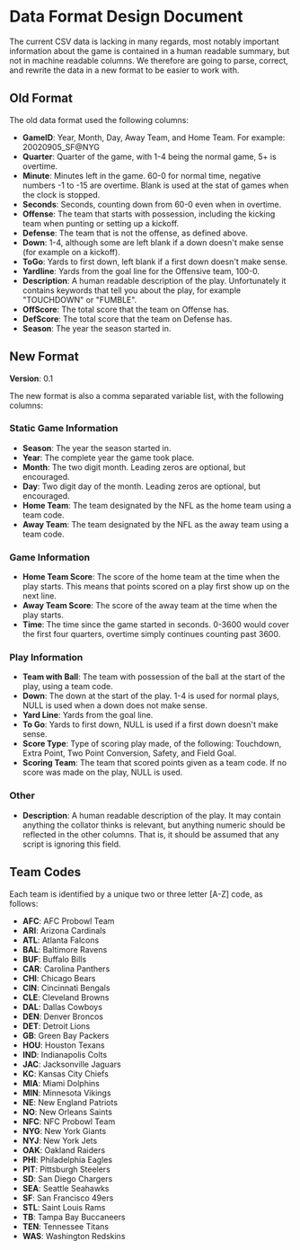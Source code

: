 # Data Format Design Document

The current CSV data is lacking in many regards, most notably important
information about the game is contained in a human readable summary, but not
in machine readable columns. We therefore are going to parse, correct, and
rewrite the data in a new format to be easier to work with.

## Old Format

The old data format used the following columns:
    
* **GameID**: Year, Month, Day, Away Team, and Home Team. For example:
  20020905\_SF@NYG
* **Quarter**: Quarter of the game, with 1-4 being the normal game, 5+ is
  overtime.
* **Minute**: Minutes left in the game. 60-0 for normal time, negative numbers
  -1 to -15 are overtime. Blank is used at the stat of games when the clock is
  stopped.
* **Seconds**: Seconds, counting down from 60-0 even when in overtime.
* **Offense**: The team that starts with possession, including the kicking team
  when punting or setting up a kickoff.
* **Defense**: The team that is not the offense, as defined above.
* **Down**: 1-4, although some are left blank if a down doesn't make sense (for
  example on a kickoff).
* **ToGo**: Yards to first down, left blank if a first down doesn't make sense.
* **Yardline**: Yards from the goal line for the Offensive team, 100-0.
* **Description**: A human readable description of the play. Unfortunately it
  contains keywords that tell you about the play, for example "TOUCHDOWN" or
  "FUMBLE".
* **OffScore**: The total score that the team on Offense has.
* **DefScore**: The total score that the team on Defense has.
* **Season**: The year the season started in.

## New Format

**Version**: 0.1

The new format is also a comma separated variable list, with the following
columns:

### Static Game Information

* **Season**: The year the season started in.
* **Year**: The complete  year the game took place.
* **Month**: The two digit month. Leading zeros are optional, but encouraged.
* **Day**: Two digit day of the month. Leading zeros are optional, but
  encouraged.
* **Home Team**: The team designated by the NFL as the home team using a team
  code.
* **Away Team**: The team designated by the NFL as the away team using a team
  code.

### Game Information

* **Home Team Score**: The score of the home team at the time when the play
  starts. This means that points scored on a play first show up on the next
  line.
* **Away Team Score**: The score of the away team at the time when the play
  starts.
* **Time**: The time since the game started in seconds. 0-3600 would cover the
  first four quarters, overtime simply continues counting past 3600.

### Play Information

* **Team with Ball**: The team with possession of the ball at the start of the
  play, using a team code.
* **Down**: The down at the start of the play. 1-4 is used for normal plays,
  NULL is used when a down does not make sense.
* **Yard Line**: Yards from the goal line.
* **To Go**: Yards to first down, NULL is used if a first down doesn't make
  sense.
* **Score Type**: Type of scoring play made, of the following: Touchdown, Extra
  Point, Two Point Conversion, Safety, and Field Goal.
* **Scoring Team**: The team that scored points given as a team code. If no
  score was made on the play, NULL is used.

### Other 

* **Description**: A human readable description of the play. It may contain
  anything the collator thinks is relevant, but anything numeric should be
  reflected in the other columns. That is, it should be assumed that any script
  is ignoring this field.

## Team Codes

Each team is identified by a unique two or three letter [A-Z] code, as follows:

* **AFC**: AFC Probowl Team
* **ARI**: Arizona Cardinals
* **ATL**: Atlanta Falcons
* **BAL**: Baltimore Ravens
* **BUF**: Buffalo Bills
* **CAR**: Carolina Panthers
* **CHI**: Chicago Bears
* **CIN**: Cincinnati Bengals
* **CLE**: Cleveland Browns
* **DAL**: Dallas Cowboys
* **DEN**: Denver Broncos
* **DET**: Detroit Lions
* **GB**:  Green Bay Packers
* **HOU**: Houston Texans
* **IND**: Indianapolis Colts
* **JAC**: Jacksonville Jaguars
* **KC**:  Kansas City Chiefs 
* **MIA**: Miami Dolphins
* **MIN**: Minnesota Vikings
* **NE**: New England Patriots
* **NO**: New Orleans Saints
* **NFC**: NFC Probowl Team
* **NYG**: New York Giants
* **NYJ**: New York Jets
* **OAK**: Oakland Raiders
* **PHI**: Philadelphia Eagles
* **PIT**: Pittsburgh Steelers
* **SD**: San Diego Chargers
* **SEA**: Seattle Seahawks
* **SF**: San Francisco 49ers
* **STL**: Saint Louis Rams
* **TB**: Tampa Bay Buccaneers
* **TEN**: Tennessee Titans
* **WAS**: Washington Redskins
